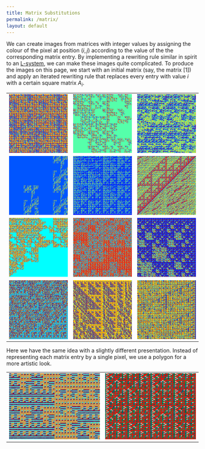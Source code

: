 ```yaml
---
title: Matrix Substitutions
permalink: /matrix/
layout: default
---
```


We can create images from matrices with integer values by assigning the colour of the pixel at position $(i,j)$ according to the value of the the corresponding matrix entry.
By implementing a rewriting rule similar in spirit to an <a href ="\turtle">L-system</a>, we can make these images quite complicated. To produce the images on this page, we start with an initial matrix (say, the matrix $[1]$) and apply an iterated rewriting rule that replaces every entry with value $i$ with a certain square matrix $A_i$.

<table>
<tr>
	<td><img src="\images\matrix\matrix_tiling_1940.png"></td>
	<td><img src="\images\matrix\matrix_tiling_1313.png"></td>
	<td><img src="\images\matrix\matrix_tiling_1182.png"></td>
</tr>
<tr>
	<td><img src="\images\matrix\matrix_tiling_1106.png"></td>
	<td><img src="\images\matrix\matrix_tiling_767.png"></td>
	<td><img src="\images\matrix\matrix_tiling_787.png"></td>
</tr>
<tr>
	<td><img src="\images\matrix\matrix_tiling_252.png"></td>
	<td><img src="\images\matrix\matrix_tiling_130.png"></td>
	<td><img src="\images\matrix\matrix_tiling_350.png"></td>
</tr>
<tr>
	<td><img src="\images\matrix\matrix_tiling_4.png"></td>
	<td><img src="\images\matrix\matrix_tiling_711.png"></td>
	<td><img src="\images\matrix\matrix_tiling_610.png"></td>
</tr>
</table>

Here we have the same idea with a slightly different presentation. 
Instead of representing each matrix entry by a single pixel, we use a polygon for a more artistic look.

<table>
<tr>
	<td><img src="\images\matrix\matrix_tiling_example.png" ></td>
	<td><img src="\images\matrix\matrix_tiling_example_2.png"></td>
</tr>
</table>
